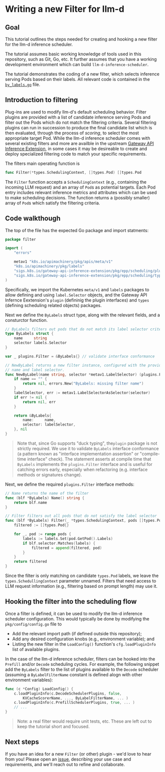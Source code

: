 # Writing a new Filter for llm-d

## Goal

This tutorial outlines the steps needed for creating and hooking a new filter
 for the llm-d inference scheduler.

The tutorial assumes basic working knowledge of tools used in this repository,
 such as Git, Go, etc. It further assumes that you have a working development
 environment which can build `llm-d-inference-scheduler`.
 
The tutorial demonstrates the coding of a new filter, which selects inference
 serving Pods based on their labels. All relevant code is contained in the
 [`by_labels.go`](https://github.com/llm-d/llm-d-inference-scheduler/blob/dev/pkg/scheduling/plugins/filter/by_labels.go) file.

## Introduction to filtering

Plug-ins are used to modify llm-d's default scheduling behavior. Filter plugins
 are provided with a list of candidate inference serving Pods and filter out the
 Pods which do not match the filtering criteria. Several filtering plugins can
 run in succession to produce the final candidate list which is then evaluated,
 through the process of _scoring_, to select the most appropriate target Pod.
 While the llm-d inference scheduler comes with several existing filters and
 more are availble in the upstream [Gateway API Inference Extension](https://sigs.k8s.io/gateway-api-inference-extension), in some cases it may be desireable to create
 and deploy specialized filtering code to match your specific requirements.

The filters main operating function is

```go
func Filter(*types.SchedulingContext, []types.Pod) []types.Pod
```

The `Filter` function accepts a `SchedulingContext` (e.g., containing the
 incoming LLM request) and an array of `Pod`s as potential targets. Each Pod
 entry includes relevant inference metrics and attributes which can be used
 to make scheduling decisions. The function returns a (possibly smaller) array
 of `Pod`s which satisfy the filtering criteria.

## Code walkthough

The top of the file has the expected Go package and import statments:

```go
package filter

import (
	"errors"

	metav1 "k8s.io/apimachinery/pkg/apis/meta/v1"
	"k8s.io/apimachinery/pkg/labels"
	"sigs.k8s.io/gateway-api-inference-extension/pkg/epp/scheduling/plugins"
	"sigs.k8s.io/gateway-api-inference-extension/pkg/epp/scheduling/types"
)
```

Specifically, we import the Kubernetes `meta/v1` and `labels` packages to allow
 defining and using `label.Selector` objects, and the Gateway API Infernce
 Eextension's `plugin` (defininig the plugin interfaces) and `types` (defining
 scheduling related objects) packages.

Next we define the `ByLabels` struct type, along with the relevant fields,
 and a consturctor function.

```go
// ByLabels filters out pods that do not match its label selector criteria
type ByLabels struct {
	name     string
	selector labels.Selector
}

var _ plugins.Filter = &ByLabels{} // validate interface conformance

// NewByLabel returns a new filter instance, configured with the provided
// name and label selector.
func NewByLabel(name string, selector *metav1.LabelSelector) (plugins.Filter, error) {
	if name == "" {
		return nil, errors.New("ByLabels: missing filter name")
	}
	labelSelector, err := metav1.LabelSelectorAsSelector(selector)
	if err != nil {
		return nil, err
	}

	return &ByLabels{
		name:     name,
		selector: labelSelector,
	}, nil
}
```

> Note that, since Go supports "duck typing", the`plugin` package is
 not strictly required. We use it to validate `ByLabels` interface conformance
 (a pattern known as "interface implementation assertion" or "compile-time
 interface" check). The statement asserts at compile time that `ByLabels`
 implements the `plugins.Filter` interface and is useful for catching errors
 early, especially when refactoring (e.g. interface methods or signatures change).

Next, we define the required `plugins.Filter` interface methods:

```go
// Name returns the name of the filter
func (blf *ByLabels) Name() string {
	return blf.name
}

// Filter filters out all pods that do not satisfy the label selector
func (blf *ByLabels) Filter(_ *types.SchedulingContext, pods []types.Pod) []types.Pod {
	filtered := []types.Pod{}

	for _, pod := range pods {
		labels := labels.Set(pod.GetPod().Labels)
		if blf.selector.Matches(labels) {
			filtered = append(filtered, pod)
		}
	}
	return filtered
}
```

Since the filter is only matching on candidate `types.Pod` labels,
 we leave the `types.SchedullingContext` parameter unnamed. Filters
 that need access to LLM request information (e.g., filtering based
 on prompt length) may use it.

## Hooking the filter into the scheduling flow

Once a filter is defined, it can be used to modify the llm-d inference
 scheduler configuration. This would typically be done by modifying the
 `pkg/config/config.go` file to
 
- Add the relevant import path (if defined outside this repository);
- Add any desired configuration knobs (e.g., environment variable); and
- Listing the new filter in the `LoadConfig()` function's `cfg.loadPluginInfo`
 list of available plugins.

In the case of the llm-d inference scheduler, filters can be hooked into the
 `Prefill` and/or `Decode` scheduling cycles. For example, the following snippet
 add the `ByLabels` filter to the list of plugins available to the `Decode`
 scheduler (assuming a `ByLabelFilterName` constant is defined alogn with other
 environment variables):

```go 
func (c *Config) LoadConfig() {
	c.loadPluginInfo(c.DecodeSchedulerPlugins, false,
		KVCacheScorerName, ..., ByLabelFilterName, ... )
	c.loadPluginInfo(c.PrefillSchedulerPlugins, true, ... )
	// ...
}
```

> Note: a real filter would require unit tests, etc. These are left out to
 keep the tutorial short and focused.

## Next steps

If you have an idea for a new `Filter` (or other) plugin - we'd love to hear
 from you! Please open an [issue](https://github.com/llm-d/llm-d-inference-scheduler/issues/new/choose), describing your use case and requirements, and we'll reach out to
 refine and collaborate.
